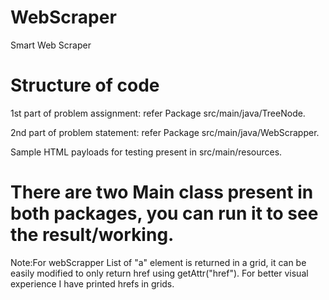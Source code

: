 # WebScraper
Smart Web Scraper

# Structure of code
1st part of problem assignment:   refer Package src/main/java/TreeNode.

2nd part of problem statement:  refer Package src/main/java/WebScrapper.

Sample HTML payloads for testing present in src/main/resources.

# There are two Main class present in both packages, you can run it to see the result/working.

Note:For webScrapper List of "a" element is returned in a grid, it can be easily modified to only return href using getAttr("href"). 
  For better visual experience I have printed hrefs in grids.


